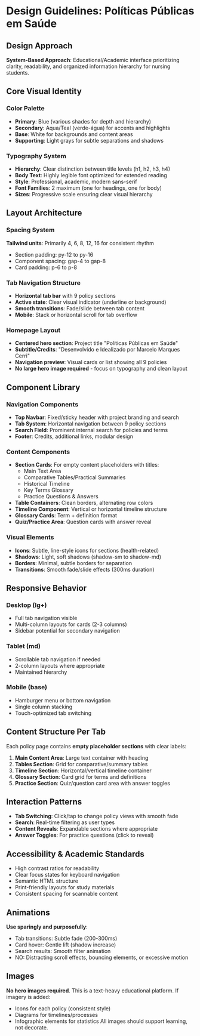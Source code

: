 # Design Guidelines: Políticas Públicas em Saúde

## Design Approach
**System-Based Approach**: Educational/Academic interface prioritizing clarity, readability, and organized information hierarchy for nursing students.

## Core Visual Identity

### Color Palette
- **Primary**: Blue (various shades for depth and hierarchy)
- **Secondary**: Aqua/Teal (verde-água) for accents and highlights
- **Base**: White for backgrounds and content areas
- **Supporting**: Light grays for subtle separations and shadows

### Typography System
- **Hierarchy**: Clear distinction between title levels (h1, h2, h3, h4)
- **Body Text**: Highly legible font optimized for extended reading
- **Style**: Professional, academic, modern sans-serif
- **Font Families**: 2 maximum (one for headings, one for body)
- **Sizes**: Progressive scale ensuring clear visual hierarchy

## Layout Architecture

### Spacing System
**Tailwind units**: Primarily 4, 6, 8, 12, 16 for consistent rhythm
- Section padding: py-12 to py-16
- Component spacing: gap-4 to gap-8
- Card padding: p-6 to p-8

### Tab Navigation Structure
- **Horizontal tab bar** with 9 policy sections
- **Active state**: Clear visual indicator (underline or background)
- **Smooth transitions**: Fade/slide between tab content
- **Mobile**: Stack or horizontal scroll for tab overflow

### Homepage Layout
- **Centered hero section**: Project title "Políticas Públicas em Saúde"
- **Subtitle/Credits**: "Desenvolvido e Idealizado por Marcelo Marques Cerri"
- **Navigation preview**: Visual cards or list showing all 9 policies
- **No large hero image required** - focus on typography and clean layout

## Component Library

### Navigation Components
- **Top Navbar**: Fixed/sticky header with project branding and search
- **Tab System**: Horizontal navigation between 9 policy sections
- **Search Field**: Prominent internal search for policies and terms
- **Footer**: Credits, additional links, modular design

### Content Components
- **Section Cards**: For empty content placeholders with titles:
  - Main Text Area
  - Comparative Tables/Practical Summaries
  - Historical Timeline
  - Key Terms Glossary
  - Practice Questions & Answers
- **Table Containers**: Clean borders, alternating row colors
- **Timeline Component**: Vertical or horizontal timeline structure
- **Glossary Cards**: Term + definition format
- **Quiz/Practice Area**: Question cards with answer reveal

### Visual Elements
- **Icons**: Subtle, line-style icons for sections (health-related)
- **Shadows**: Light, soft shadows (shadow-sm to shadow-md)
- **Borders**: Minimal, subtle borders for separation
- **Transitions**: Smooth fade/slide effects (300ms duration)

## Responsive Behavior

### Desktop (lg+)
- Full tab navigation visible
- Multi-column layouts for cards (2-3 columns)
- Sidebar potential for secondary navigation

### Tablet (md)
- Scrollable tab navigation if needed
- 2-column layouts where appropriate
- Maintained hierarchy

### Mobile (base)
- Hamburger menu or bottom navigation
- Single column stacking
- Touch-optimized tab switching

## Content Structure Per Tab

Each policy page contains **empty placeholder sections** with clear labels:
1. **Main Content Area**: Large text container with heading
2. **Tables Section**: Grid for comparative/summary tables
3. **Timeline Section**: Horizontal/vertical timeline container
4. **Glossary Section**: Card grid for terms and definitions
5. **Practice Section**: Quiz/question card area with answer toggles

## Interaction Patterns
- **Tab Switching**: Click/tap to change policy views with smooth fade
- **Search**: Real-time filtering as user types
- **Content Reveals**: Expandable sections where appropriate
- **Answer Toggles**: For practice questions (click to reveal)

## Accessibility & Academic Standards
- High contrast ratios for readability
- Clear focus states for keyboard navigation
- Semantic HTML structure
- Print-friendly layouts for study materials
- Consistent spacing for scannable content

## Animations
**Use sparingly and purposefully**:
- Tab transitions: Subtle fade (200-300ms)
- Card hover: Gentle lift (shadow increase)
- Search results: Smooth filter animation
- NO: Distracting scroll effects, bouncing elements, or excessive motion

## Images
**No hero images required**. This is a text-heavy educational platform. If imagery is added:
- Icons for each policy (consistent style)
- Diagrams for timelines/processes
- Infographic elements for statistics
All images should support learning, not decorate.